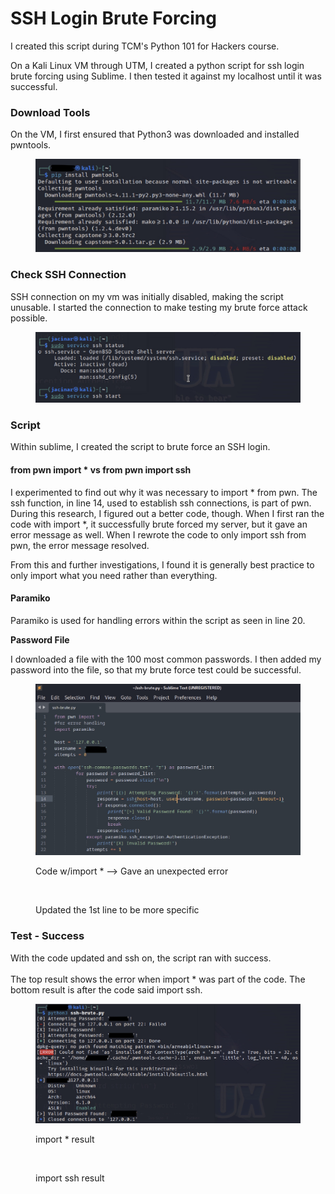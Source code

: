 # SSH Login Brute Forcing

I created this script during TCM's Python 101 for Hackers course.

On a Kali Linux VM through UTM, I created a python script for ssh login brute forcing using Sublime. I then tested it against my localhost until it was successful.

### Download Tools

On the VM, I first ensured that Python3 was downloaded and installed pwntools.&#x20;

<div align="left">

<figure><img src="../.gitbook/assets/install_pwntools (2).jpg" alt="" width="563"><figcaption></figcaption></figure>

</div>

### Check SSH Connection

SSH connection on my vm was initially disabled, making the script unusable. I started the connection to make testing my brute force attack possible.

<div align="left">

<figure><img src="../.gitbook/assets/ssh_status_script.jpg" alt="" width="563"><figcaption></figcaption></figure>

</div>

### Script

Within sublime, I created the script to brute force an SSH login.&#x20;

#### from pwn import \* vs from pwn import ssh

I experimented to find out why it was necessary to import \* from pwn. The ssh function, in line 14, used to establish ssh connections, is part of pwn. During this research, I figured out a better code, though. When I first ran the code with import \*, it successfully brute forced my server, but it gave an error message as well. When I rewrote the code to only import ssh from pwn, the error message resolved.

From this and further investigations, I found it is generally best practice to only import what you need rather than everything.

#### Paramiko

Paramiko is used for handling errors within the script as seen in line 20.

**Password File**

I downloaded a file with the 100 most common passwords. I then added my password into the file, so that my brute force test could be successful.

<div align="left">

<figure><img src="../.gitbook/assets/ssh_script_censored.jpg" alt="" width="563"><figcaption><p>Code w/import * --> Gave an unexpected error</p></figcaption></figure>

</div>

<div align="left">

<figure><img src="../.gitbook/assets/Screenshot 2024-01-11 at 1.54.39 PM.jpg" alt="" width="171"><figcaption><p> Updated the 1st line to be more specific</p></figcaption></figure>

</div>

### Test - Success

With the code updated and ssh on, the script ran with success. \
\
The top result shows the error when import \* was part of the code. The bottom result is after the code said import ssh.

<figure><img src="../.gitbook/assets/ssh_brute_success_script.jpg" alt=""><figcaption><p>import * result</p></figcaption></figure>

<div align="left">

<figure><img src="../.gitbook/assets/Screenshot 2024-01-11 at 1.54.58 PM.jpg" alt="" width="375"><figcaption><p>import ssh result</p></figcaption></figure>

</div>
